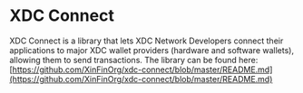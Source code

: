# XDC Connect

XDC Connect is a library that lets XDC Network Developers connect their applications to major XDC wallet providers (hardware and software wallets), allowing them to send transactions.  The library can be found here: [https://github.com/XinFinOrg/xdc-connect/blob/master/README.md](https://github.com/XinFinOrg/xdc-connect/blob/master/README.md)

